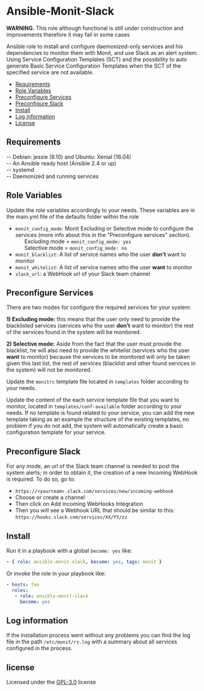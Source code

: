 # Ansible-Monit-Slack

**WARNING.** This role although functional is still under construction and improvements therefore it may fail in some cases

Ansible role to install and configure daemonized-only services and his dependencies to monitor them with Monit, and use Slack as an alert system. Using Service Configuration Templates (SCT) and the possibility to auto generate Basic Service Configuration Templates when the SCT of the specified service are not available.

* [Requirements](#requirements)
* [Role Variables](#role-variables)
* [Preconfigure Services](#preconfigure-services)
* [Preconfigure Slack](#preconfigure-slack)
* [Install](#install)
* [Log information](#log-information)
* [License](#license)

## Requirements

   -- Debian: jessie (8.10) and Ubuntu: Xenial (16.04)  
   -- An Ansible ready host (Ansible 2.4 or up)  
   -- systemd  
   -- Daemonized and running services

## Role Variables

Update the role variables accordingly to your needs. These variables are in the main.yml file of the defaults folder within the role

* `monit_config_mode`: Monit Excluding or Selective mode to configure the services (more info about this in the "Preconfigure services" section).  
 &nbsp;&nbsp;&nbsp;&nbsp;&nbsp;&nbsp;Excluding mode = `monit_config_mode: yes`  
 &nbsp;&nbsp;&nbsp;&nbsp;&nbsp;&nbsp;Selective mode = `monit_config_mode: no`
* `monit_blacklist`: A list of service names who the user **don't** want to monitor
* `monit_whitelist`: A list of service names who the user **want** to monitor
* `slack_url`: a WebHook url of your Slack team channel

## Preconfigure Services

There are two modes for configure the required services for your system:

**1) Excluding mode:** this means that the user only need to provide the blacklisted services (services who the user **don't** want to monitor) the rest of the services found in the system will be monitored.

**2) Selective mode:** Aside from the fact that the user must provide the blacklist, he will also need to provide the whitelist (services who the user **want** to monitor) because the services to be monitored will only be taken given this last list, the rest of services (blacklist and other found services in the system) will not be monitored.

Update the `monitrc` template file located in `templates` folder according to your needs.

Update the content of the each service template file that you want to monitor, located in `templates/conf-available` folder according to your needs. If no template is found related to your service, you can add the new template taking as an example the structure of the existing templates, no problem if you do not add, the system will automatically create a basic configuration template for your service.

## Preconfigure Slack

For any mode, an url of the Slack team channel is needed to post the system alerts; in order to obtain it, the creation of a new Incoming WebHook is required. To do so, go to:

* `https://<yourteam>.slack.com/services/new/incoming-webhook`
* Choose or create a channel
* Then click on Add incoming WebHooks Integration
* Then you will see a Webhook URL that should be similar to this: `https://hooks.slack.com/services/XX/YY/zz`

## Install

Run it in a playbook with a global `become: yes` like:

```yaml
- { role: ansible-monit-slack, become: yes, tags: monit }
```

Or invoke the role in your playbook like:

```yaml
- hosts: foo
  roles:
   - role: ansible-monit-slack
     become: yes
```

## Log information

If the installation process went without any problems you can find the log file in the path `/etc/monit/rs.log` with a summary about all services configured in the process.

## license

Licensed under the [GPL-3.0](https://github.com/cracos/ansible-monit-slack/blob/master/LICENSE) license
